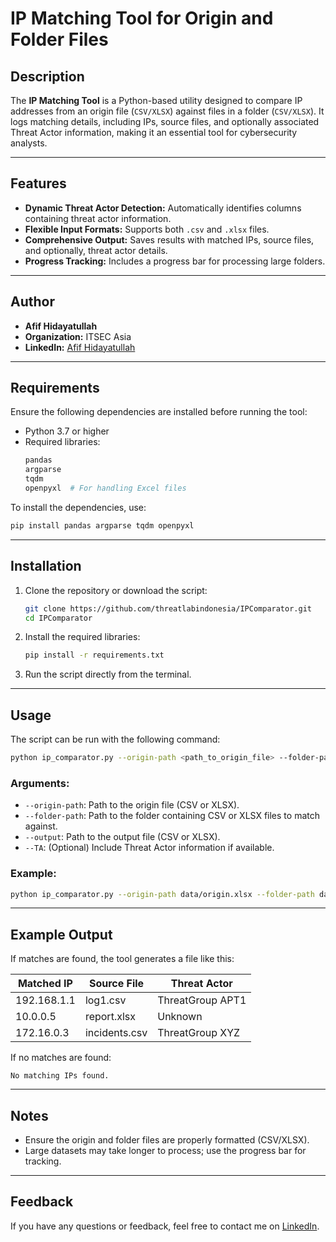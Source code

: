 # IP Matching Tool for Origin and Folder Files

## Description
The **IP Matching Tool** is a Python-based utility designed to compare IP addresses from an origin file (`CSV/XLSX`) against files in a folder (`CSV/XLSX`). It logs matching details, including IPs, source files, and optionally associated Threat Actor information, making it an essential tool for cybersecurity analysts.

---

## Features
- **Dynamic Threat Actor Detection:** Automatically identifies columns containing threat actor information.
- **Flexible Input Formats:** Supports both `.csv` and `.xlsx` files.
- **Comprehensive Output:** Saves results with matched IPs, source files, and optionally, threat actor details.
- **Progress Tracking:** Includes a progress bar for processing large folders.

---

## Author
- **Afif Hidayatullah**
- **Organization:** ITSEC Asia
- **LinkedIn:** [Afif Hidayatullah](https://www.linkedin.com/in/afif-hidayatullah)

---

## Requirements
Ensure the following dependencies are installed before running the tool:

- Python 3.7 or higher
- Required libraries:
  ```bash
  pandas
  argparse
  tqdm
  openpyxl  # For handling Excel files
  ```

To install the dependencies, use:
```bash
pip install pandas argparse tqdm openpyxl
```

---

## Installation
1. Clone the repository or download the script:
   ```bash
   git clone https://github.com/threatlabindonesia/IPComparator.git
   cd IPComparator
   ```

2. Install the required libraries:
   ```bash
   pip install -r requirements.txt
   ```

3. Run the script directly from the terminal.

---

## Usage
The script can be run with the following command:
```bash
python ip_comparator.py --origin-path <path_to_origin_file> --folder-path <path_to_folder> --output <output_file_path> [--TA]
```

### Arguments:
- `--origin-path`: Path to the origin file (CSV or XLSX).
- `--folder-path`: Path to the folder containing CSV or XLSX files to match against.
- `--output`: Path to the output file (CSV or XLSX).
- `--TA`: (Optional) Include Threat Actor information if available.

### Example:
```bash
python ip_comparator.py --origin-path data/origin.xlsx --folder-path data/folder --output results/matched_ips.xlsx --TA
```

---

## Example Output

If matches are found, the tool generates a file like this:

| **Matched IP** | **Source File**    | **Threat Actor** |
|-----------------|--------------------|-------------------|
| 192.168.1.1     | log1.csv          | ThreatGroup APT1 |
| 10.0.0.5        | report.xlsx       | Unknown           |
| 172.16.0.3      | incidents.csv     | ThreatGroup XYZ   |

If no matches are found:
```text
No matching IPs found.
```

---

## Notes
- Ensure the origin and folder files are properly formatted (CSV/XLSX).
- Large datasets may take longer to process; use the progress bar for tracking.

---

## Feedback
If you have any questions or feedback, feel free to contact me on [LinkedIn](https://www.linkedin.com/in/afif-hidayatullah).
